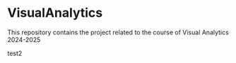 # VisualAnalytics
This repository contains the project related to the course of Visual Analytics 2024-2025

test2


